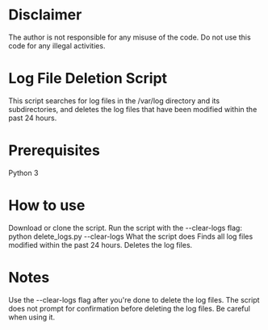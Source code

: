 # Disclaimer
The author is not responsible for any misuse of the code. Do not use this code for any illegal activities.

# Log File Deletion Script
This script searches for log files in the /var/log directory and its subdirectories, and deletes the log files that have been modified within the past 24 hours.

# Prerequisites
Python 3

# How to use
Download or clone the script.
Run the script with the --clear-logs flag: python delete_logs.py --clear-logs
What the script does
Finds all log files modified within the past 24 hours.
Deletes the log files.

# Notes
Use the --clear-logs flag after you're done to delete the log files.
The script does not prompt for confirmation before deleting the log files. Be careful when using it.
